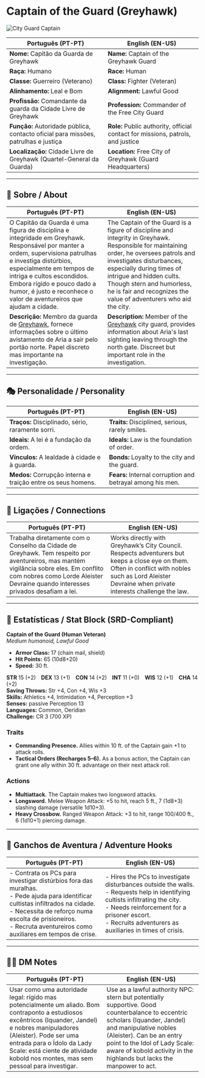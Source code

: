 # Captain of the Guard (Greyhawk)

![City Guard Captain](assets/npc/npc_blank.png)

| **Português (PT-PT)** | **English (EN-US)** |
| --------------------- | ------------------- |
| **Nome:** Capitão da Guarda de Greyhawk | **Name:** Captain of the Greyhawk Guard |
| **Raça:** Humano | **Race:** Human |
| **Classe:** Guerreiro (Veterano) | **Class:** Fighter (Veteran) |
| **Alinhamento:** Leal e Bom | **Alignment:** Lawful Good |
| **Profissão:** Comandante da guarda da Cidade Livre de Greyhawk | **Profession:** Commander of the Free City Guard |
| **Função:** Autoridade pública, contacto oficial para missões, patrulhas e justiça | **Role:** Public authority, official contact for missions, patrols, and justice |
| **Localização:** Cidade Livre de Greyhawk (Quartel-General da Guarda) | **Location:** Free City of Greyhawk (Guard Headquarters) |

---

## 📖 Sobre / About

| **Português (PT-PT)**                                                                                                                                                                                                                                                                                                 | **English (EN-US)**                                                                                                                                                                                                                                                                                                        |
| --------------------------------------------------------------------------------------------------------------------------------------------------------------------------------------------------------------------------------------------------------------------------------------------------------------------- | -------------------------------------------------------------------------------------------------------------------------------------------------------------------------------------------------------------------------------------------------------------------------------------------------------------------------- |
| O Capitão da Guarda é uma figura de disciplina e integridade em Greyhawk. Responsável por manter a ordem, supervisiona patrulhas e investiga distúrbios, especialmente em tempos de intriga e cultos escondidos. Embora rígido e pouco dado a humor, é justo e reconhece o valor de aventureiros que ajudam a cidade. | The Captain of the Guard is a figure of discipline and integrity in Greyhawk. Responsible for maintaining order, he oversees patrols and investigates disturbances, especially during times of intrigue and hidden cults. Though stern and humorless, he is fair and recognizes the value of adventurers who aid the city. |
| **Descrição:** Membro da guarda de [Greyhawk](free_city_of_greyhawk.md), fornece informações sobre o último avistamento de Aria a sair pelo portão norte. Papel discreto mas importante na investigação.                                                                                                                 | **Description:** Member of the [Greyhawk](free_city_of_greyhawk.md) city guard, provides information about Aria's last sighting leaving through the north gate. Discreet but important role in the investigation.                                                                                                              |

---

## 🎭 Personalidade / Personality

| **Português (PT-PT)** | **English (EN-US)** |
| --------------------- | ------------------- |
| **Traços:** Disciplinado, sério, raramente sorri. | **Traits:** Disciplined, serious, rarely smiles. |
| **Ideais:** A lei é a fundação da ordem. | **Ideals:** Law is the foundation of order. |
| **Vínculos:** A lealdade à cidade e à guarda. | **Bonds:** Loyalty to the city and the guard. |
| **Medos:** Corrupção interna e traição entre os seus homens. | **Fears:** Internal corruption and betrayal among his men. |

---

## 🔗 Ligações / Connections

| **Português (PT-PT)** | **English (EN-US)** |
| --------------------- | ------------------- |
| Trabalha diretamente com o Conselho da Cidade de Greyhawk. Tem respeito por aventureiros, mas mantém vigilância sobre eles. Em conflito com nobres como Lorde Aleister Devraine quando interesses privados desafiam a lei. | Works directly with Greyhawk’s City Council. Respects adventurers but keeps a close eye on them. Often in conflict with nobles such as Lord Aleister Devraine when private interests challenge the law. |

---

<!-- 🔒 DM-ONLY SECTION BELOW -->
## 🧩 Estatísticas / Stat Block (SRD-Compliant)

**Captain of the Guard (Human Veteran)**  
*Medium humanoid, Lawful Good*

- **Armor Class:** 17 (chain mail, shield)  
- **Hit Points:** 65 (10d8+20)  
- **Speed:** 30 ft.  

**STR** 15 (+2) **DEX** 13 (+1) **CON** 14 (+2) **INT** 11 (+0) **WIS** 12 (+1) **CHA** 14 (+2)  
**Saving Throws:** Str +4, Con +4, Wis +3  
**Skills:** Athletics +4, Intimidation +4, Perception +3  
**Senses:** passive Perception 13  
**Languages:** Common, Oeridian  
**Challenge:** CR 3 (700 XP)

### Traits
- **Commanding Presence.** Allies within 10 ft. of the Captain gain +1 to attack rolls.  
- **Tactical Orders (Recharges 5–6).** As a bonus action, the Captain can grant one ally within 30 ft. advantage on their next attack roll.  

### Actions
- **Multiattack.** The Captain makes two longsword attacks.  
- **Longsword.** Melee Weapon Attack: +5 to hit, reach 5 ft., 7 (1d8+3) slashing damage (versatile 1d10+3).  
- **Heavy Crossbow.** Ranged Weapon Attack: +3 to hit, range 100/400 ft., 6 (1d10+1) piercing damage.

---

## 🎲 Ganchos de Aventura / Adventure Hooks

| **Português (PT-PT)** | **English (EN-US)** |
| --------------------- | ------------------- |
| - Contrata os PCs para investigar distúrbios fora das muralhas.<br>- Pede ajuda para identificar cultistas infiltrados na cidade.<br>- Necessita de reforço numa escolta de prisioneiros.<br>- Recruta aventureiros como auxiliares em tempos de crise. | - Hires the PCs to investigate disturbances outside the walls.<br>- Requests help in identifying cultists infiltrating the city.<br>- Needs reinforcement for a prisoner escort.<br>- Recruits adventurers as auxiliaries in times of crisis. |

---

## 🧑‍💻 DM Notes

| **Português (PT-PT)** | **English (EN-US)** |
| --------------------- | ------------------- |
| Usar como uma autoridade legal: rígido mas potencialmente um aliado. Bom contraponto a estudiosos excêntricos (Iquander, Jandel) e nobres manipuladores (Aleister). Pode ser uma entrada para o Ídolo da Lady Scale: está ciente de atividade kobold nos montes, mas sem pessoal para investigar. | Use as a lawful authority NPC: stern but potentially supportive. Good counterbalance to eccentric scholars (Iquander, Jandel) and manipulative nobles (Aleister). Can be an entry point to the Idol of Lady Scale: aware of kobold activity in the highlands but lacks the manpower to act. |
